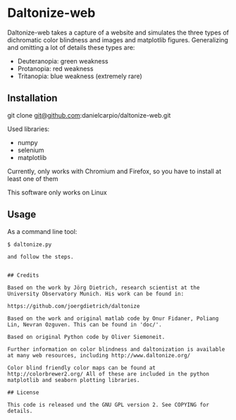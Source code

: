 # Daltonize-web

Daltonize-web takes a capture of a website and simulates the three 
types of dichromatic color blindness and images and matplotlib 
figures. Generalizing and omitting a lot of details these types are:

* Deuteranopia: green weakness
* Protanopia: red weakness
* Tritanopia: blue weakness (extremely rare)

## Installation

git clone git@github.com:danielcarpio/daltonize-web.git

Used libraries:

* numpy
* selenium
* matplotlib

Currently, only works with Chromium and Firefox, so you have to install at 
least one of them

This software only works on Linux


## Usage

As a command line tool:

```
$ daltonize.py

and follow the steps.


## Credits

Based on the work by Jörg Dietrich, research scientist at the 
University Observatory Munich. His work can be found in:

https://github.com/joergdietrich/daltonize

Based on the work and original matlab code by Onur Fidaner, Poliang
Lin, Nevran Ozguven. This can be found in 'doc/'.

Based on original Python code by Oliver Siemoneit.

Further information on color blindness and daltonization is available
at many web resources, including http://www.daltonize.org/

Color blind friendly color maps can be found at
http://colorbrewer2.org/ All of these are included in the python
matplotlib and seaborn plotting libraries.

## License

This code is released und the GNU GPL version 2. See COPYING for details.
